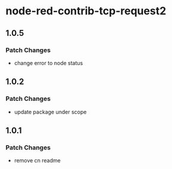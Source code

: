 # node-red-contrib-tcp-request2

## 1.0.5

### Patch Changes

- change error to node status

## 1.0.2

### Patch Changes

- update package under scope

## 1.0.1

### Patch Changes

- remove cn readme
